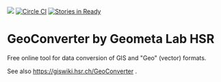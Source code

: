 [![](https://imagelayers.io/badge/geometalab/geoconverter:latest.svg)](https://imagelayers.io/?images=geometalab/geoconverter:latest 'Get your own badge on imagelayers.io')
[![Circle CI](https://circleci.com/gh/geometalab/geoconverter.svg?style=svg)](https://circleci.com/gh/geometalab/geoconverter)
[![Stories in Ready](https://badge.waffle.io/geometalab/geoconverter.svg?label=ready&title=Ready)](http://waffle.io/geometalab/geoconverter)

GeoConverter by Geometa Lab HSR
===============================

Free online tool for data conversion of GIS and "Geo" (vector) formats. 

See also https://giswiki.hsr.ch/GeoConverter .
